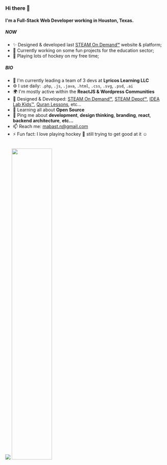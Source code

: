 ### Hi there 👋

#### I'm a Full-Stack Web Developer working in Houston, Texas.

##### NOW

- ✨ Designed & developed last [STEAM On Demand℠](https://steamondemand.org) website & platform;
- 🏫 Currently working on some fun projects for the education sector; 
- 🏒 Playing lots of hockey on my free time;

##### BIO

- 🏢 I'm currently leading a team of 3 devs at **Lyricos Learning LLC**
- ⚙️ I use daily: `.php`, `.js`, `.java`, `.html`, `.css`, `.svg`, `.psd`, `.ai`
- 🌍 I'm mostly active within the **ReactJS & Wordpress Communities**
- 💅 Designed & Developed: [STEAM On Demand℠](https://steamondemand.org), [STEAM Depot℠](https://steamdepot.idealabkids.com), [IDEA Lab Kids™](https://idealabkids.com), [Quran Lessons](https://quranlessons.us), etc…
- 🌱 Learning all about **Open Source**
- 💬 Ping me about **development**, **design thinking**, **branding**, **react**, **backend architecture**, **etc...**
- 📫 Reach me: [mabast.n@gmail.com](mailto:mabast.n@gmail.com)
- ⚡️ Fun fact: I love playing hockey 🏑 still trying to get good at it ☺ 

</br>

<div>
  <img src ="https://github-readme-streak-stats.herokuapp.com?user=Mabast1&hide_border=true&date_format=j%20M%5B%20Y%5D&background=000&ring=fff&fire=FFA500&sideNums=fff&sideLabels=fff&stroke=fff&currStreakNum=fff&currStreakLabel=fff&dates=fff">
  <img height="50%" width="auto" src ="https://github-readme-stats.vercel.app/api?username=Mabast1&show_icons=true&count_private=true&text_color=fff&icon_color=fff&bg_color=000&title_color=fff&hide_border=true,contribs">
</div>
